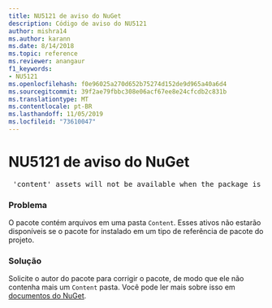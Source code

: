 ```yaml
---
title: NU5121 de aviso do NuGet
description: Código de aviso do NU5121
author: mishra14
ms.author: karann
ms.date: 8/14/2018
ms.topic: reference
ms.reviewer: anangaur
f1_keywords:
- NU5121
ms.openlocfilehash: f0e96025a270d652b75274d152de9d965a40a6d4
ms.sourcegitcommit: 39f2ae79fbbc308e06acf67ee8e24cfcdb2c831b
ms.translationtype: MT
ms.contentlocale: pt-BR
ms.lasthandoff: 11/05/2019
ms.locfileid: "73610047"
---
```

# <a name="nuget-warning-nu5121"></a>NU5121 de aviso do NuGet
<pre> 'content' assets will not be available when the package is installed after the migration.</pre>

### <a name="issue"></a>Problema

O pacote contém arquivos em uma pasta `Content`. Esses ativos não estarão disponíveis se o pacote for instalado em um tipo de referência de pacote do projeto.


### <a name="solution"></a>Solução

Solicite o autor do pacote para corrigir o pacote, de modo que ele não contenha mais um `Content` pasta. Você pode ler mais sobre isso em [documentos do NuGet](https://docs.microsoft.com/nuget/consume-packages/migrate-packages-config-to-package-reference).

